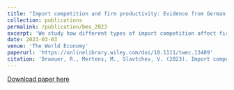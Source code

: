 ```yaml
---
title: "Import competition and firm productivity: Evidence from German manufacturing"
collection: publications
permalink: /publication/bms_2023
excerpt: 'We study how different types of import competition affect firm productivity using firm-product data from German manufacturing (2000–2014). Competition from high-income countries causes affected domestic firms to increase their productivity and lower their prices. Oppositely, import competition from low-wage countries does not lead to firm productivity gains. Instead, domestic firms' sales and input usage decline. Our findings confirm the intuition of ladder models that the effect of competition depends on the “closeness” of competitors. They are in line with widespread X-inefficiencies throughout the economy, which firms reduce in response to competition from high-income countries.'
date: 2023-03-03
venue: 'The World Economy'
paperurl: 'https://onlinelibrary.wiley.com/doi/10.1111/twec.13409'
citation: 'Braeuer, R., Mertens, M., Slavtchev, V. (2023). Import competition and firm productivity: Evidence from German manufacturing. The World Economy, 00, 00–21. https://doi.org/10.1111/twec.13409.'
---
```


[Download paper here](https://onlinelibrary.wiley.com/doi/10.1111/twec.13409)